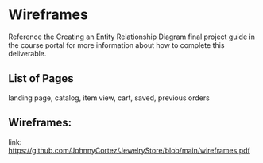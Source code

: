 # Wireframes

Reference the Creating an Entity Relationship Diagram final project guide in the course portal for more information about how to complete this deliverable.

## List of Pages

landing page, catalog, item view, cart, saved, previous orders

## Wireframes:
link: https://github.com/JohnnyCortez/JewelryStore/blob/main/wireframes.pdf
